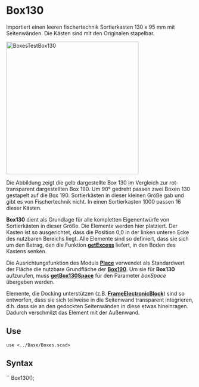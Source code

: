 # Box130

Importiert einen leeren fischertechnik Sortierkasten 130 x 95 mm mit Seitenwänden. Die Kästen sind mit den Originalen stapelbar.

<img width="355" alt="BoxesTestBox130" src="https://user-images.githubusercontent.com/48654609/168443338-a1e83e02-df2d-4f15-ab8d-e7020f8ea1e8.png">

Die Abbildung zeigt die gelb dargestellte Box 130 im Vergleich zur rot-transparent dargestellten Box 190. Um 90° gedreht passen zwei Boxen 130 gestapelt auf die Box 190. Sortierkästen in dieser kleinen Größe gab und gibt es von Fischertechnik nicht. In einen Sortierkasten 1000 passen 16 dieser Kästen.

__Box130__ dient als Grundlage für alle kompletten Eigenentwürfe von Sortierkästen in dieser Größe. Die Elemente werden hier platziert. Der Kasten ist so ausgerichtet, dass die Position 0,0 in der linken unteren Ecke des nutzbaren Bereichs liegt. Alle Elemente sind so definiert, dass sie sich um den Betrag, den die Funktion [__getExcess__](getExcess.md) liefert, in den Boden des Kastens senken.

Die Ausrichtungsfunktion des Moduls [__Place__](Place.md) verwendet als Standardwert der Fläche die nutzbare Grundfläche der [__Box190__](Box190.md). Um sie für __Box130__ aufzurufen, muss [__getBox130Space__](getBox130Space.md) für den Parameter *boxSpace* übergeben werden.

Elemente, die Docking unterstützen (z.B. [__FrameElectronicBlock__](../Elements/FrameElectronicBlock.md)) sind so entworfen, dass sie sich teilweise in die Seitenwand transparent integrieren, d.h. dass sie an den gedockten Seitenwänden in diese etwas hineinragen. Dadurch verschmilzt das Element mit der Außenwand.

## Use
```
use <../Base/Boxes.scad>
```

## Syntax
``
Box130();
```
